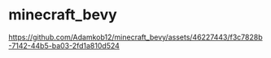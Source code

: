 # minecraft_bevy



https://github.com/Adamkob12/minecraft_bevy/assets/46227443/f3c7828b-7142-44b5-ba03-2fd1a810d524

